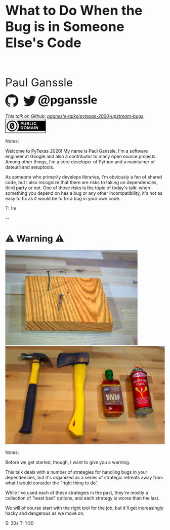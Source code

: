 <h1 style="font-size: 3em">What to Do When the Bug is in Someone Else's Code</h1>
<br/>
<br/>
<br/>
<span style="font-size: 2.5em">
Paul Ganssle
</span>
<br/>
<br/>
<img src="images/pganssle-logos.svg" height="40px" alt="@pganssle">
<br/>
<br/>
<span style="font-size: 1em;"><em>This talk on Github:
<a href="https://github.com/pganssle-talks/pytexas-2020-upstream-bugs">pganssle-talks/pytexas-2020-upstream-bugs</a></em>
</span><br/>
<a rel="license" href="https://creativecommons.org/publicdomain/zero/1.0/">
    <img src="external-images/logos/cc-zero.svg" height="45px">
</a>
<br/>

Notes:

Welcome to PyTexas 2020! My name is Paul Ganssle, I'm a software engineer at Google and also a contributor to many open source projects. Among other things, I'm a core developer of Python and a maintainer of dateutil and setuptools.

As someone who primarily develops libraries, I'm obviously a fan of shared code, but I also recognize that there are risks to taking on dependencies, third party or not. One of those risks is the topic of today's talk: when something you depend on has a bug or any other incompatibility, it's not as easy to fix as it would be to fix a bug in your own code.

T: 1m

--

<h1><span class="emoji">⚠️</span> Warning <span class="emoji">⚠️</span></h1>

<img id="splash"
     src="images/nails-scaled.jpg"
     alt="A nail partially driven into a piece of wood"
     style="max-height: 300px; margin-bottom:0px; margin-top:0px"
     /><br/><img id="splash"
     src="images/hammerlike-scaled.jpg"
     alt="A series of decreasingly hammer-like objects: A hammer, an axe, a bottle of maple syrup and a can of butane fuel."
     style="max-height: 550px; margin-top: 0px; margin-bottom: 0px"
     />


Notes:

Before we get started, though, I want to give you a warning.

This talk deals with a number of strategies for handling bugs in your dependencies, but it's organized as a series of strategic retreats away from what I would consider the "right thing to do".

While I've used each of these strategies in the past, they're mostly a collection of "least bad" options, and each strategy is worse than the last.

We will of course start with the right tool for the job, but it'll get increasingly hacky and dangerous as we move on.

S: 30s
T: 1:30
